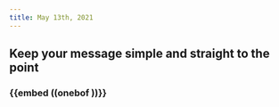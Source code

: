 ```yaml
---
title: May 13th, 2021
---
```


## Keep your message simple and straight to the point
### {{embed ((onebof ))}}
